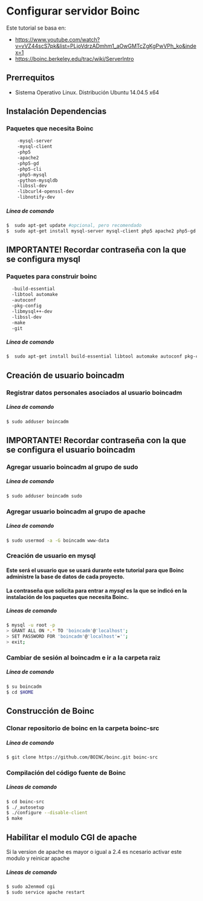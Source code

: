 # Configurar servidor Boinc

Este tutorial se basa en:
* https://www.youtube.com/watch?v=vVZ44scS7pk&list=PLjoVdrzADmhm1_aOwGMTcZgKgPwVPh_ko&index=1
* https://boinc.berkeley.edu/trac/wiki/ServerIntro

## Prerrequitos
 * Sistema Operativo Linux. Distribución Ubuntu 14.04.5 x64

## Instalación Dependencias

### Paquetes que necesita Boinc
```sh
    -mysql-server 
    -mysql-client 
    -php5 
    -apache2 
    -php5-gd 
    -php5-cli 
    -php5-mysql 
    -python-mysqldb 
    -libssl-dev 
    -libcurl4-openssl-dev 
    -libnotify-dev
```
##### *Línea de comando*
```sh
$  sudo apt-get update #opcional, pero recomendado
$  sudo apt-get install mysql-server mysql-client php5 apache2 php5-gd php5-cli php5-mysql python-mysqldb libssl-dev libcurl4-openssl-dev libnotify-dev
```
## **IMPORTANTE! Recordar contraseña con la que se configura mysql**
### Paquetes para construir boinc

```sh
  -build-essential 
  -libtool automake 
  -autoconf 
  -pkg-config 
  -libmysql++-dev 
  -libssl-dev
  -make 
  -git 
```
##### *Línea de comando*
```sh
$  sudo apt-get install build-essential libtool automake autoconf pkg-config libmysql++-dev libssl-dev make git
```

## Creación de usuario boincadm
### Registrar datos personales asociados al usuario boincadm
##### *Línea de comando*

```sh
$ sudo adduser boincadm
```

## **IMPORTANTE! Recordar contraseña con la que se configura el usuario boincadm**

### Agregar usuario boincadm al grupo de sudo

##### *Línea de comando*

```sh
$ sudo adduser boincadm sudo
```

### Agregar usuario boincadm al grupo de apache

##### *Línea de comando*

```sh
$ sudo usermod -a -G boincadm www-data
```
### Creación de usuario en mysql
#### Este será el usuario que se usará durante este tutorial para que Boinc administre la base de datos de cada proyecto.
#### La contraseña que solicita para entrar a _mysql_ es la que se indicó en la instalación de los paquetes que necesita Boinc.
##### *Líneas de comando*
```sh
$ mysql -u root -p
> GRANT ALL ON *.* TO 'boincadm'@'localhost';
> SET PASSWORD FOR 'boincadm'@'localhost'='';
> exit;
```
### Cambiar de sesión al boincadm e ir a la carpeta raiz

##### *Línea de comando*
```sh
$ su boincadm
$ cd $HOME
```
## Construcción de Boinc

### Clonar repositorio de boinc en la carpeta boinc-src

##### *Línea de comando*

```sh
$ git clone https://github.com/BOINC/boinc.git boinc-src
```

### Compilación del código fuente de Boinc
##### *Líneas de comando*
```sh
$ cd boinc-src
$ ./_autosetup
$ ./configure --disable-client
$ make
```

## Habilitar el modulo CGI de apache

Si la version de apache es mayor o igual a 2.4 es ncesario activar este modulo y reinicar apache

##### *Líneas de comando*
```sh
$ sudo a2enmod cgi
$ sudo service apache restart
```
